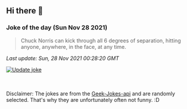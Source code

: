 ## Hi there 👋

### Joke of the day (Sun Nov 28 2021)
<!-- joke -->
>Chuck Norris can kick through all 6 degrees of separation, hitting anyone, anywhere, in the face, at any time.
<!-- /joke -->

*Last update: Sun, 28 Nov 2021 00:28:20 GMT*

[![Update joke](https://github.com/nclskfm/nclskfm/actions/workflows/joke.yml/badge.svg)](https://github.com/nclskfm/nclskfm/actions/workflows/joke.yml)

<br><br>
Disclaimer: The jokes are from the [Geek-Jokes-api](https://github.com/sameerkumar18/geek-joke-api) and are randomly selected. That's why they are unfortunately often not funny. :D
